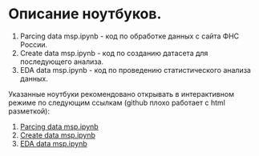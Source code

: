 # Описание ноутбуков.

1. Parcing data msp.ipynb - код по обработке данных с сайта ФНС России.
2. Create data msp.ipynb - код по созданию датасета для последующего анализа.
3. EDA data msp.ipynb - код по проведению статистического анализа данных.

Указанные ноутбуки рекомендовано открывать в интерактивном режиме по следующим ссылкам (github плохо работает с html разметкой):

1. [Parcing data msp.ipynb](https://nbviewer.jupyter.org/github/ivannatarov/Data_analysis_msp/blob/main/%D0%9D%D0%BE%D1%83%D1%82%D0%B1%D1%83%D0%BA%D0%B8%20%D0%B8%20%D0%BA%D0%BE%D0%B4/1.%20Parcing%20data%20msp.ipynb)
2. [Create data msp.ipynb](https://nbviewer.jupyter.org/github/ivannatarov/Data_analysis_msp/blob/main/%D0%9D%D0%BE%D1%83%D1%82%D0%B1%D1%83%D0%BA%D0%B8%20%D0%B8%20%D0%BA%D0%BE%D0%B4/2.%20Create%20data%20msp.ipynb)
3. [EDA data msp.ipynb](https://nbviewer.jupyter.org/github/ivannatarov/Data_analysis_msp/blob/main/%D0%9D%D0%BE%D1%83%D1%82%D0%B1%D1%83%D0%BA%D0%B8%20%D0%B8%20%D0%BA%D0%BE%D0%B4/3.%20EDA%20data%20msp.ipynb)